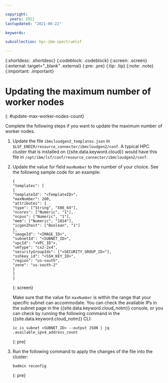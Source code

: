 ```yaml
---

copyright:
  years: 2021
lastupdated: "2021-06-22"

keywords: 

subcollection: hpc-ibm-spectrumlsf

---
```


{:shortdesc: .shortdesc}
{:codeblock: .codeblock}
{:screen: .screen}
{:external: target="_blank" .external}
{:pre: .pre}
{:tip: .tip}
{:note: .note}
{:important: .important}

# Updating the maximum number of worker nodes
{: #update-max-worker-nodes-count}

Complete the following steps if you want to update the maximum number of worker nodes. 

1. Update the file `ibmcloudgen2_templates.json` in `$LSF_ENDIR/resource_connector/ibmcloudgen2/conf`. A typical HPC cluster that is installed on {{site.data.keyword.cloud}} would have this file in `/opt/ibm/lsf/conf/resource_connector/ibmcloudgen2/conf`.
2. Update the value for field `maxNumber` to the number of your choice. See the following sample code for an example:

    ```
    {
    "templates": [
    {
    "templateId": "<TemplateID>",
    "maxNumber": 200,
    "attributes": {
    "type": ["String", "X86_64"],
    "ncores": ["Numeric", "1"],
    "ncpus": ["Numeric", "1"],
    "mem": ["Numeric", "1024"],
    "icgen2host": ["Boolean", "1"]
    },
    "imageId": "<IMAGE_ID>",
    "subnetId": "<SUBNET_ID>",
    "vpcId": "<VPC_ID">,
    "vmType": "cx2-2x4",
    "securityGroupIds": ["<SECURITY_GROUP_ID>"],
    "sshkey_id": "<SSH_KEY_ID>",
    "region": "us-south",
    "zone": "us-south-2"
    }
    ]
    }  
    ```
    {: screen}

    Make sure that the value for `maxNumber` is within the range that your specific subnet can accommodate. You can check the available IPs in the subnet page in the {{site.data.keyword.cloud_notm}} console, or you can check by running the following command in the {{site.data.keyword.cloud_notm}} CLI: 

    ```
    ic is subnet <SUBNET_ID> --output JSON | jq .available_ipv4_address_count
    ```
    {: pre}

3. Run the following command to apply the changes of the file into the cluster:

    ```
    badmin reconfig
    ```
    {: pre}
